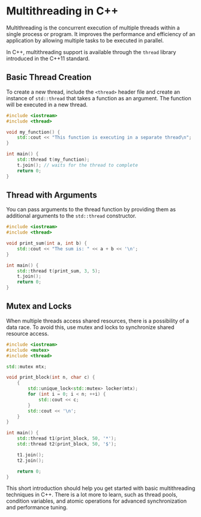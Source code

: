 # Multithreading in C++

Multithreading is the concurrent execution of multiple threads within a single process or program. It improves the performance and efficiency of an application by allowing multiple tasks to be executed in parallel.

In C++, multithreading support is available through the `thread` library introduced in the C++11 standard.

## Basic Thread Creation

To create a new thread, include the `<thread>` header file and create an instance of `std::thread` that takes a function as an argument. The function will be executed in a new thread.

```cpp
#include <iostream>
#include <thread>

void my_function() {
    std::cout << "This function is executing in a separate thread\n";
}

int main() {
    std::thread t(my_function);
    t.join(); // waits for the thread to complete
    return 0;
}
```

## Thread with Arguments

You can pass arguments to the thread function by providing them as additional arguments to the `std::thread` constructor.

```cpp
#include <iostream>
#include <thread>

void print_sum(int a, int b) {
    std::cout << "The sum is: " << a + b << '\n';
}

int main() {
    std::thread t(print_sum, 3, 5);
    t.join();
    return 0;
}
```

## Mutex and Locks

When multiple threads access shared resources, there is a possibility of a data race. To avoid this, use mutex and locks to synchronize shared resource access.

```cpp
#include <iostream>
#include <mutex>
#include <thread>

std::mutex mtx;

void print_block(int n, char c) {
    {
        std::unique_lock<std::mutex> locker(mtx);
        for (int i = 0; i < n; ++i) {
            std::cout << c;
        }
        std::cout << '\n';
    }
}

int main() {
    std::thread t1(print_block, 50, '*');
    std::thread t2(print_block, 50, '$');

    t1.join();
    t2.join();

    return 0;
}
```

This short introduction should help you get started with basic multithreading techniques in C++. There is a lot more to learn, such as thread pools, condition variables, and atomic operations for advanced synchronization and performance tuning.